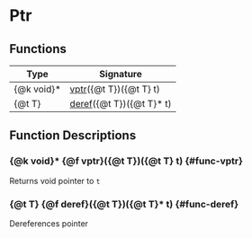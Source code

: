 # Ptr 

## Functions

| Type | Signature |
| ---  | --- |
| {@k void}* | [vptr](#func-vptr)({@t T})({@t T} t) |
| {@t T} | [deref](#func-deref)({@t T})({@t T}* t) |

## Function Descriptions

### {@k void}* {@f vptr}({@t T})({@t T} t) {#func-vptr}
Returns void pointer to `t`

### {@t T} {@f deref}({@t T})({@t T}* t) {#func-deref}
Dereferences pointer

